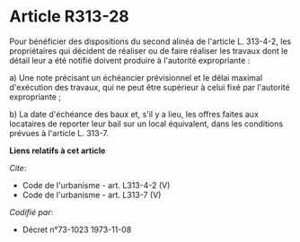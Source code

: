 # Article R313-28

Pour bénéficier des dispositions du second alinéa de l'article L. 313-4-2, les propriétaires qui décident de réaliser ou de
faire réaliser les travaux dont le détail leur a été notifié doivent produire à l'autorité expropriante : 

a) Une note précisant un échéancier prévisionnel et le délai maximal d'exécution des travaux, qui ne peut être supérieur à
celui fixé par l'autorité expropriante ; 

b) La date d'échéance des baux et, s'il y a lieu, les offres faites aux locataires de reporter leur bail sur un local
équivalent, dans les conditions prévues à l'article L. 313-7.

**Liens relatifs à cet article**

_Cite_:

  - Code de l'urbanisme - art. L313-4-2 (V)
  - Code de l'urbanisme - art. L313-7 (V)

_Codifié par_:

  - Décret n°73-1023 1973-11-08
